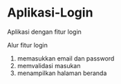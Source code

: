 # Aplikasi-Login
Aplikasi dengan fitur login

Alur fitur login
1. memasukkan email dan password
2. memvalidasi masukan
3. menampilkan halaman beranda
